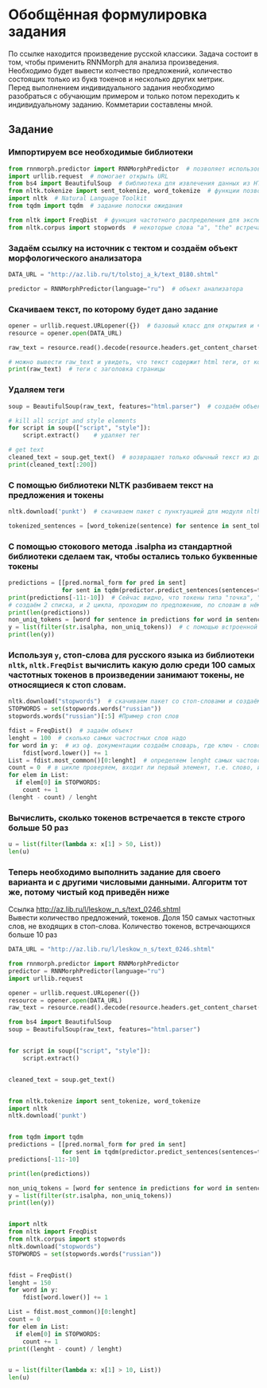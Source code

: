 # Обобщённая формулировка задания
По ссылке находится произведение русской классики. Задача состоит в том, чтобы применить RNNMorph для анализа произведения. Необходимо будет вывести колчество предложений, количество состоящих только из букв токенов и несколько других метрик. \
Перед выполнением индивидуального задания необходимо разобраться с обучающим примером и только потом переходить к индивидуальному заданию. Комметарии составлены мной.

## Задание

### Импортируем все необходимые библиотеки
```python
from rnnmorph.predictor import RNNMorphPredictor  # позволяет использовать библиотеку pymorphy2 для русского языка, работает на рекурентных нейронных сетях
import urllib.request  # помогает открыть URL
from bs4 import BeautifulSoup  # библиотека для извлечения данных из HTML и XML файлов, удаления тегов
from nltk.tokenize import sent_tokenize, word_tokenize  # функции позволяют проводить токенизацию по словам и по предложениям соответственно
import nltk  # Natural Language Toolkit
from tqdm import tqdm  # задание полоски ожидания

from nltk import FreqDist  # функция частотного распределения для эксперимента 
from nltk.corpus import stopwords  # некоторые слова "a", "the" встречаются часто, их можно игнорировать
```
### Задаём ссылку на источник с тектом и создаём объект морфологического анализатора
```python
DATA_URL = "http://az.lib.ru/t/tolstoj_a_k/text_0180.shtml"

predictor = RNNMorphPredictor(language="ru")  # объект анализатора
```
### Скачиваем текст, по которому будет дано задание
```python
opener = urllib.request.URLopener({})  # базовый класс для открытия и чтения URLs
resource = opener.open(DATA_URL)  

raw_text = resource.read().decode(resource.headers.get_content_charset())  # Получаем текст заголовка с html тегами

# можно вывести raw_text и увидеть, что текст содержит html теги, от которых необходимо избавиться. Поможет библиотека bs4
print(raw_text)  # теги с заголовка страницы
```
### Удаляем теги
```python
soup = BeautifulSoup(raw_text, features="html.parser")  # создаём объект, содержащий документ как вложенную структуру данных

# kill all script and style elements
for script in soup(["script", "style"]):  
    script.extract()    # удаляет тег

# get text
cleaned_text = soup.get_text()  # возвращает только обычный текст из документа или тега
print(cleaned_text[:200])
```
### С помощью библиотеки NLTK разбиваем текст на предложения и токены
```python
nltk.download('punkt')  # скачиваем пакет с пунктуацией для модуля nltk

tokenized_sentences = [word_tokenize(sentence) for sentence in sent_tokenize(cleaned_text)]  # токенизируем на предложения, а затем каждое на слова
```
### С помощью стокового метода .isalpha из стандартной библиотеки сделаем так, чтобы остались только буквенные токены
```python
predictions = [[pred.normal_form for pred in sent] 
               for sent in tqdm(predictor.predict_sentences(sentences=tokenized_sentences), "sentences") ]  # используем словарный подход для слов в предложении
print(predictions[-11:-10])  # Сейчас видно, что токены типа "точка", "запятая" и тд пока присутствуют в предложениях. От них нужно избавиться
# создаём 2 списка, и 2 цикла, проходим по предложению, по словам в нём и проверяем, является ли слово словом
print(len(predictions))
non_uniq_tokens = [word for sentence in predictions for word in sentence]  # сделаем из двумерного массива одномерный
y = list(filter(str.isalpha, non_uniq_tokens))  # с помощью встроенной функции filter отфильтруем слова. Поскольку это итератор, то необходимо превратить в список для удобства работы
print(len(y))
```
### Используя ```y```, стоп-слова для русского языка из библиотеки `nltk`, `nltk.FreqDist` вычислить какую долю среди 100 самых частотных токенов в произведении занимают токены, не относящиеся к стоп словам.
```python
nltk.download("stopwords")  # скачиваем пакет со стоп-словами и создаём из них множество
STOPWORDS = set(stopwords.words("russian"))
stopwords.words("russian")[:5] #Пример стоп слов

fdist = FreqDist()  # задаём объект
lenght = 100  # сколько самых частостных слов надо
for word in y:  # из оф. документации создаём словарь, где ключ - слово, а значение - количество повторений
    fdist[word.lower()] += 1
List = fdist.most_common()[0:lenght]  # определяем lenght самых частовстречающихся слов, получаем кортежи
count = 0  # в цикле проверяем, входит ли первый элемент, т.е. слово, из каждого кортежа во множество стоп слов, считаем долю
for elem in List:
  if elem[0] in STOPWORDS:
    count += 1
(lenght - count) / lenght

```

### Вычислить, сколько токенов встречается в тексте строго больше 50 раз
```python
u = list(filter(lambda x: x[1] > 50, List))
len(u)
```


### Теперь необходимо выполнить задание для своего варианта и с другими числовыми данными. Алгоритм тот же, потому чистый код приведён ниже
Ссылка http://az.lib.ru/l/leskow_n_s/text_0246.shtml \
Вывести количество предложений, токенов. Доля 150 самых частотных слов, не входящих в стоп-слова. Количество токенов, встречающихся больше 10 раз
```python
DATA_URL = "http://az.lib.ru/l/leskow_n_s/text_0246.shtml"

from rnnmorph.predictor import RNNMorphPredictor
predictor = RNNMorphPredictor(language="ru")
import urllib.request

opener = urllib.request.URLopener({})
resource = opener.open(DATA_URL)
raw_text = resource.read().decode(resource.headers.get_content_charset()) 

from bs4 import BeautifulSoup
soup = BeautifulSoup(raw_text, features="html.parser")


for script in soup(["script", "style"]):
    script.extract()    


cleaned_text = soup.get_text()


from nltk.tokenize import sent_tokenize, word_tokenize
import nltk
nltk.download('punkt')


from tqdm import tqdm
predictions = [[pred.normal_form for pred in sent] 
               for sent in tqdm(predictor.predict_sentences(sentences=tokenized_sentences), "sentences") ]
predictions[-11:-10] 

print(len(predictions))

non_uniq_tokens = [word for sentence in predictions for word in sentence]
y = list(filter(str.isalpha, non_uniq_tokens))
print(len(y))


import nltk
from nltk import FreqDist
from nltk.corpus import stopwords
nltk.download("stopwords")
STOPWORDS = set(stopwords.words("russian"))


fdist = FreqDist()
lenght = 150
for word in y:
    fdist[word.lower()] += 1

List = fdist.most_common()[0:lenght]
count = 0
for elem in List:
  if elem[0] in STOPWORDS:
    count += 1
print((lenght - count) / lenght)


u = list(filter(lambda x: x[1] > 10, List))
len(u)
```
